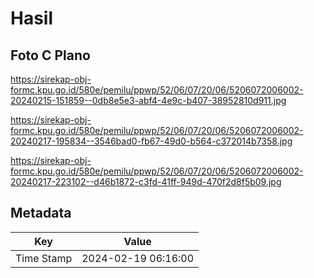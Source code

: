 # Hasil

## Foto C Plano

https://sirekap-obj-formc.kpu.go.id/580e/pemilu/ppwp/52/06/07/20/06/5206072006002-20240215-151859--0db8e5e3-abf4-4e9c-b407-38952810d911.jpg

https://sirekap-obj-formc.kpu.go.id/580e/pemilu/ppwp/52/06/07/20/06/5206072006002-20240217-195834--3546bad0-fb67-49d0-b564-c372014b7358.jpg

https://sirekap-obj-formc.kpu.go.id/580e/pemilu/ppwp/52/06/07/20/06/5206072006002-20240217-223102--d46b1872-c3fd-41ff-949d-470f2d8f5b09.jpg


## Metadata

| Key        | Value               |
| ---------- | ------------------- |
| Time Stamp | 2024-02-19 06:16:00 |



